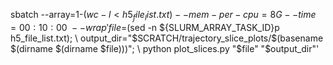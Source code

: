sbatch --array=1-$(wc -l < h5_file_list.txt) --mem-per-cpu=8G --time=00:10:00 \
  --wrap 'file=$(sed -n ${SLURM_ARRAY_TASK_ID}p h5_file_list.txt); \
  output_dir="$SCRATCH/trajectory_slice_plots/$(basename $(dirname $(dirname $file)))"; \
  python plot_slices.py "$file" "$output_dir"'

